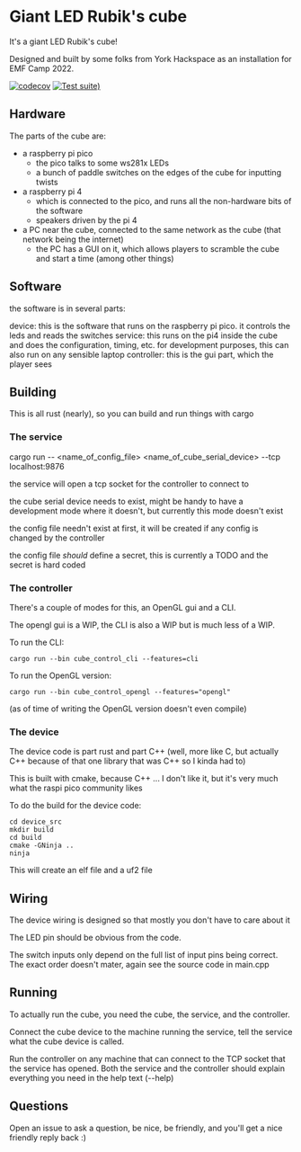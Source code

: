 # Giant LED Rubik's cube

It's a giant LED Rubik's cube!

Designed and built by some folks from York Hackspace as an installation for EMF Camp 2022.

[![codecov](https://codecov.io/gh/danieljabailey/giant_led_cube/branch/main/graph/badge.svg?token=HPRY3LEJBN)](https://codecov.io/gh/danieljabailey/giant_led_cube)
[![Test suite)](https://github.com/danieljabailey/giant_led_cube/actions/workflows/tests.yml/badge.svg)](https://github.com/danieljabailey/giant_led_cube/actions/workflows/tests.yml)

## Hardware

The parts of the cube are:
 - a raspberry pi pico
   - the pico talks to some ws281x LEDs
   - a bunch of paddle switches on the edges of the cube for inputting twists
 - a raspberry pi 4
   - which is connected to the pico, and runs all the non-hardware bits of the software
   - speakers driven by the pi 4
 - a PC near the cube, connected to the same network as the cube (that network being the internet)
   - the PC has a GUI on it, which allows players to scramble the cube and start a time (among other things)


## Software

the software is in several parts:

device: this is the software that runs on the raspberry pi pico. it controls the leds and reads the switches
service: this runs on the pi4 inside the cube and does the configuration, timing, etc. for development purposes, this can also run on any sensible laptop
controller: this is the gui part, which the player sees

## Building

This is all rust (nearly), so you can build and run things with cargo

### The service

   cargo run -- <name_of_config_file> <name_of_cube_serial_device> --tcp localhost:9876 

the service will open a tcp socket for the controller to connect to

the cube serial device needs to exist, might be handy to have a development mode where it doesn't, but currently this mode doesn't exist

the config file needn't exist at first, it will be created if any config is changed by the controller

the config file _should_ define a secret, this is currently a TODO and the secret is hard coded

### The controller

There's a couple of modes for this, an OpenGL gui and a CLI.

The opengl gui is a WIP, the CLI is also a WIP but is much less of a WIP.

To run the CLI:

    cargo run --bin cube_control_cli --features=cli

To run the OpenGL version:

    cargo run --bin cube_control_opengl --features="opengl"

(as of time of writing the OpenGL version doesn't even compile)

### The device

The device code is part rust and part C++ (well, more like C, but actually C++ because of that one library that was C++ so I kinda had to)

This is built with cmake, because C++ ... I don't like it, but it's very much what the raspi pico community likes

To do the build for the device code:

    cd device_src
    mkdir build
    cd build
    cmake -GNinja ..
    ninja

This will create an elf file and a uf2 file

## Wiring

The device wiring is designed so that mostly you don't have to care about it

The LED pin should be obvious from the code.

The switch inputs only depend on the full list of input pins being correct. The exact order doesn't mater, again see the source code in main.cpp

## Running

To actually run the cube, you need the cube, the service, and the controller.

Connect the cube device to the machine running the service, tell the service what the cube device is called.

Run the controller on any machine that can connect to the TCP socket that the service has opened. Both the service and the controller should explain everything you need in the help text (--help)

## Questions

Open an issue to ask a question, be nice, be friendly, and you'll get a nice friendly reply back :)
